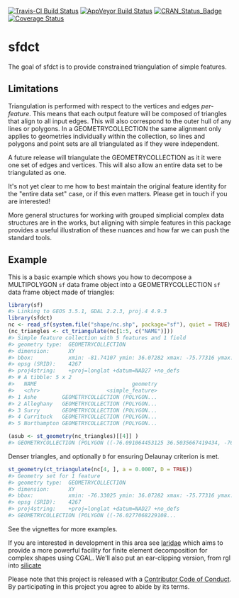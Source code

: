 
<!-- README.md is generated from README.Rmd. Please edit that file -->
[![Travis-CI Build Status](https://travis-ci.org/hypertidy/sfdct.svg?branch=master)](https://travis-ci.org/hypertidy/sfdct) [![AppVeyor Build Status](https://ci.appveyor.com/api/projects/status/github/hypertidy/sfdct?branch=master&svg=true)](https://ci.appveyor.com/project/hypertidy/sfdct) [![CRAN\_Status\_Badge](http://www.r-pkg.org/badges/version/sfdct)](https://cran.r-project.org/package=sfdct) [![Coverage Status](https://img.shields.io/codecov/c/github/hypertidy/sfdct/master.svg)](https://codecov.io/github/hypertidy/sfdct?branch=master)

sfdct
=====

The goal of sfdct is to provide constrained triangulation of simple features.

Limitations
-----------

Triangulation is performed with respect to the vertices and edges *per-feature*. This means that each output feature will be composed of triangles that align to all input edges. This will also correspond to the outer hull of any lines or polygons. In a GEOMETRYCOLLECTION the same alignment only applies to geometries individually within the collection, so lines and polygons and point sets are all triangulated as if they were independent.

A future release will triangulate the GEOMETRYCOLLECTION as it it were one set of edges and vertices. This will also allow an entire data set to be triangulated as one.

It's not yet clear to me how to best maintain the original feature identity for the "entire data set" case, or if this even matters. Please get in touch if you are interested!

More general structures for working with grouped simplicial complex data structures are in the works, but aligning with simple features in this package provides a useful illustration of these nuances and how far we can push the standard tools.

Example
-------

This is a basic example which shows you how to decompose a MULTIPOLYGON `sf` data frame object into a GEOMETRYCOLLECTION `sf` data frame object made of triangles:

``` r
library(sf)
#> Linking to GEOS 3.5.1, GDAL 2.2.3, proj.4 4.9.3
library(sfdct)
nc <- read_sf(system.file("shape/nc.shp", package="sf"), quiet = TRUE)
(nc_triangles <- ct_triangulate(nc[1:5, c("NAME")]))
#> Simple feature collection with 5 features and 1 field
#> geometry type:  GEOMETRYCOLLECTION
#> dimension:      XY
#> bbox:           xmin: -81.74107 ymin: 36.07282 xmax: -75.77316 ymax: 36.58965
#> epsg (SRID):    4267
#> proj4string:    +proj=longlat +datum=NAD27 +no_defs
#> # A tibble: 5 x 2
#>   NAME                              geometry
#>   <chr>                     <simple_feature>
#> 1 Ashe        GEOMETRYCOLLECTION (POLYGON...
#> 2 Alleghany   GEOMETRYCOLLECTION (POLYGON...
#> 3 Surry       GEOMETRYCOLLECTION (POLYGON...
#> 4 Currituck   GEOMETRYCOLLECTION (POLYGON...
#> 5 Northampton GEOMETRYCOLLECTION (POLYGON...

(asub <- st_geometry(nc_triangles)[[4]] )
#> GEOMETRYCOLLECTION (POLYGON ((-76.091064453125 36.5035667419434, -76.1581497192383 36.4126892089844, -76.095085144043 36.3489151000977, -76.091064453125 36.5035667419434)), POLYGON ((-76.1581497192383 36.4126892089844, -76.1609268188477 36.3918991088867, -76.095085144043 36.3489151000977, -76.1581497192383 36.4126892089844)), POLYGON ((-76.095085144043 36.3489151000977, -76.0439529418945 36.3535919189453, -76.0016098022461 36.4189147949219, -76.095085144043 36.3489151000977)), POLYGON ((-76.0016098022461 36.4189147949219, -76.0439529418945 36.3535919189453, -76.0173492431641 36.3377304077148, -76.0016098022461 36.4189147949219)), POLYGON ((-75.9512557983398 36.3654708862305, -76.0016098022461 36.4189147949219, -76.0173492431641 36.3377304077148, -75.9512557983398 36.3654708862305)), POLYGON ((-76.0173492431641 36.3377304077148, -76.0439529418945 36.3535919189453, -76.0328750610352 36.3359756469727, -76.0173492431641 36.3377304077148)), POLYGON ((-76.091064453125 36.5035667419434, -76.095085144043 36.3489151000977, -76.0016098022461 36.4189147949219, -76.091064453125 36.5035667419434)), POLYGON ((-76.1682891845703 36.4270858764648, -76.091064453125 36.5035667419434, -76.1273956298828 36.5571632385254, -76.1682891845703 36.4270858764648)), POLYGON ((-76.1682891845703 36.4270858764648, -76.1581497192383 36.4126892089844, -76.091064453125 36.5035667419434, -76.1682891845703 36.4270858764648)), POLYGON ((-76.1273956298828 36.5571632385254, -76.3302536010742 36.5560569763184, -76.1682891845703 36.4270858764648, -76.1273956298828 36.5571632385254)), POLYGON ((-76.091064453125 36.5035667419434, -76.0459594726562 36.5569534301758, -76.1273956298828 36.5571632385254, -76.091064453125 36.5035667419434)), POLYGON ((-76.0271682739258 36.5567169189453, -75.9762878417969 36.5179252624512, -75.998664855957 36.5566520690918, -76.0271682739258 36.5567169189453)), POLYGON ((-76.0016098022461 36.4189147949219, -75.97607421875 36.4362144470215, -76.091064453125 36.5035667419434, -76.0016098022461 36.4189147949219)), POLYGON ((-76.0332107543945 36.5143737792969, -76.0459594726562 36.5569534301758, -76.091064453125 36.5035667419434, -76.0332107543945 36.5143737792969)), POLYGON ((-75.9512557983398 36.3654708862305, -76.0173492431641 36.3377304077148, -76.0089721679688 36.3195953369141, -75.9512557983398 36.3654708862305)), POLYGON ((-75.9575119018555 36.2594528198242, -75.9137649536133 36.244800567627, -75.9419326782227 36.2943382263184, -75.9575119018555 36.2594528198242)), POLYGON ((-75.9419326782227 36.2943382263184, -75.9512557983398 36.3654708862305, -76.0089721679688 36.3195953369141, -75.9419326782227 36.2943382263184)), POLYGON ((-75.9245910644531 36.3509483337402, -75.9419326782227 36.2943382263184, -75.9137649536133 36.244800567627, -75.9245910644531 36.3509483337402)), POLYGON ((-75.8000564575195 36.1128158569336, -75.9137649536133 36.244800567627, -75.8551635742188 36.1056671142578, -75.8000564575195 36.1128158569336)), POLYGON ((-75.9512557983398 36.3654708862305, -75.9419326782227 36.2943382263184, -75.9245910644531 36.3509483337402, -75.9512557983398 36.3654708862305)), POLYGON ((-75.8551635742188 36.1056671142578, -75.7988510131836 36.0728187561035, -75.8000564575195 36.1128158569336, -75.8551635742188 36.1056671142578)), POLYGON ((-75.8781661987305 36.5558738708496, -75.7831726074219 36.2251930236816, -75.7731552124023 36.2292556762695, -75.8781661987305 36.5558738708496)), POLYGON ((-75.9137649536133 36.244800567627, -75.8000564575195 36.1128158569336, -75.9245910644531 36.3509483337402, -75.9137649536133 36.244800567627)), POLYGON ((-75.9762878417969 36.5179252624512, -75.9772796630859 36.4780158996582, -75.9248046875 36.4739761352539, -75.9762878417969 36.5179252624512)), POLYGON ((-75.97607421875 36.4362144470215, -76.0016098022461 36.4189147949219, -75.9697647094727 36.4151191711426, -75.97607421875 36.4362144470215)), POLYGON ((-75.7831726074219 36.2251930236816, -75.8781661987305 36.5558738708496, -75.901985168457 36.5561981201172, -75.7831726074219 36.2251930236816)), POLYGON ((-75.9248046875 36.4739761352539, -75.9119186401367 36.5425300598145, -75.9762878417969 36.5179252624512, -75.9248046875 36.4739761352539)), POLYGON ((-75.9512557983398 36.3654708862305, -75.9245910644531 36.3509483337402, -75.9281234741211 36.4232444763184, -75.9512557983398 36.3654708862305)), POLYGON ((-75.9119186401367 36.5425300598145, -75.998664855957 36.5566520690918, -75.9762878417969 36.5179252624512, -75.9119186401367 36.5425300598145)))
```

Denser triangles, and optionally `D` for ensuring Delaunay criterion is met.

``` r
st_geometry(ct_triangulate(nc[4, ], a = 0.0007, D = TRUE))
#> Geometry set for 1 feature 
#> geometry type:  GEOMETRYCOLLECTION
#> dimension:      XY
#> bbox:           xmin: -76.33025 ymin: 36.07282 xmax: -75.77316 ymax: 36.55716
#> epsg (SRID):    4267
#> proj4string:    +proj=longlat +datum=NAD27 +no_defs
#> GEOMETRYCOLLECTION (POLYGON ((-76.0277068229108...
```

See the vignettes for more examples.

If you are interested in development in this area see [laridae](https://github.com/hypertidy/laridae) which aims to provide a more powerful facility for finite element decomposition for complex shapes using CGAL. We'll also put an ear-clipping version, from rgl into [silicate](https://github.com/hypertidy/silicate)

Please note that this project is released with a [Contributor Code of Conduct](CONDUCT.md). By participating in this project you agree to abide by its terms.
